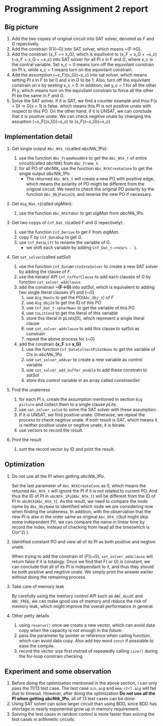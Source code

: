 # Programming Assignment 2 report
## Big picture
1. Add the two copies of original circuit into SAT solver, denoted as *F* and *G* repectively.
1. Add the constrain (F)(~G) into SAT solver, which means ~(F->G).
1. Add the constrain (x_F == x_G), which is equilivent to (x_F + x_G + ~x_c)(~x_F + x_G + ~x_c) into SAT solver for all PI x in F and G, where x_c is the contral variable. Set x_c = 0 means turn off the equivilant constrain on PI x, while x_c = 1 means turn on the equivilant constrain.
1. Add the assumption (~x_F)(x_G)(~x_c) into sat solver, which means setting PI x in *F* to be 0 and x in *G* to be 1. Also, turn off the equivilant constrain on x by seeting x_c = 0. In addition, set y_c = 1 for all the other PI y, which means turn on the equivilant constrain to force all the other PI be the same in *F* and *G*.
1. Solve the SAT solver. If it is SAT, we find a counter example and thus F(x = 0) -> G(x = 1) is false. which means this PI is not positive unate with respect to this PO. On the other hand, if it is UNSAT, we can conclude that it is positive unate. We can check negitive unate by changing the assuption (~x_F)(x_G)(~x_c) to (x_F)(~x_G)(~x_c).

## Implementation detail

1. Get single output `Abc_Ntk_t`(called *abcNtk_1Po*):
   1. use the function `Abc_FrameReadNtk` to get the `Abc_Ntk_t` of entire circuit(called *abcNtk*) from `Abc_Frame_t`.
   1. for all PO of *abcNtk*, use the function `Abc_NtkCreateCone` to get the single output *abcNtk_1Po*.
      * The returned `Abc_Ntk_t` will create a new PO with positive edge, which means the polarity of PO might be different from the original circuit. We need to check the original PO polarity by the function `Abc_ObjFaninC0`, and reverse the new PO if necessary.
      
1. Get `Aig_Man_t`(called *aigMan*):
   1. use the function `Abc_NtkToDar` to get *aigMan* from *abcNtk_1Po*.
1. Get two copys of `Cnf_Dat_t`(called *F* and *G* repectively):
   1. use the function `Cnf_Derive` to get *F* from *aigMan*.
   1. copy *F* by `Cnf_DataDup` to get *G*.
   1. use `Cnf_DataLift` to rename the variable of *G*.
      * we shift each variable by adding `Cnf_Dat_t->nVars - 1`.
1. Get `sat_solver`(called *satSol*)
   1. use the function `Cnf_DataWriteIntoSolver` to create a new SAT solver by adding the clause of *F*.
   1. use the iterator API `Cnf_CnfForClause` to add each clauses of *G* by function `sat_solver_addclause`.
   1. add the constrain **~(F->G)** into *satSol*, which is equivalent to adding two single literal clauses (*F*) and (~*G*)
      1. use `Aig_ManCo` to get the PO(`Abc_Obj_t`) of *F*
      1. use `Aig_ObjId` to get the ID of this PO
      1. use `Cnf_Dat_t->pVarNums` to get the variable of this PO
      1. use `toLitCond` to get the literal of this variable
      1. store this literal in pLists[0], which represent a single literal clause
      1. use `sat_solver_addclause` to add this clause to satSol as constrain
      1. repeat the above process for (~*G*)
   1. add the constrain **(x_F == x_G)**
      1. use the function `Cnf_DataCollectPiSatNums` to get the variable of CIs in *abcNtk_1Po*
      1. use `sat_solver_addvar` to create a new variable as control variable
      1. use `sat_solver_add_buffer_enable` to add these constrain to *satSol*
      1. store this control variable in an array called *constrainSet*
1. Find the unateness
   1. for each PI x, create the assumption mentioned in section `Big picture` and collect them to a single clause *pLits*.
   1. use `sat_solver_solve` to solve the SAT solver with these assumption.
   1. If it is UNSAT, we find positive unate. Otherwise, we repeat the process to check negitive unate. If both result is SAT, which means it is neither positive unate or negitive unate, it is binate.
   1. use vectors to record the result.
1. Print the result
   1. sort the record vector by ID and print the result.
   
## Optimization
1. Do not use all the PI when getting *abcNtk_1Po*.

   Set the last parameter of `Abc_NtkCreateCone` as 0, which means the returned `Abc_Ntk_t` will ignore the PI if it is not related to current PO. And thus the ID of PI in `abcNtk_1Po`(`Abc_Ntk_t`) will be different from the ID of PI in `abcNtk`(`Abc_Ntk_t`). As the result, we need to compare the node name by `Abc_ObjName` to identified which node we are considering now when finding the unateness. In addition, with the observation that the new PI is also in the order same as original `Abc_Ntk_t`(but might skip some independent PI), we can compare the name in linear time by record the index, instead of checking from head all the time(which is O(n^2) ).
   
1. Identified constant PO and view all of its PI as both positive and negtive unate.

   When trying to add the constrain of (*F*)(~*G*), `sat_solver_addclause` will return false if it is totalogy. Once we find that *F*( or *G*) is constant, we can conclude that all of its PI is independant to it, and thus they should be both positive and negitive unate. We simply print the answer earlier without doing the remaining process.
   
1. Take care of memory leak  

   By carefully using the memory control API such as `ABC_ALLOC` and `ABC_FREE`, we can make good use of memory and reduce the risk of memory leak, which might improve the overall performance in general. 
  
1. Other petty details
   1. using `reserve()` once we create a new vector, which can avoid data copy when the capacity is not enough in the future.
   1. pass the parameter by pointer or reference when calling function, which can avoid data copy. Also add key word `const` if possiable to ease the compile.
   1. record the vector size first instrad of repeatedly calling `size()` during the for-loop constrain checking.

## Experiment and some observation
1. Before doing the optimization mentioned in the above section, I can only pass the 11/13 test case. The test case `sin.aig` and `mem_ctrl.aig` will fail due to timeout. However, after doing the optimization **Do not use all the PI when getting abcNtk_1Po**, all of 13 test cases can be done.
1. Using SAT solver can solve larger circuit than using BDD, since BDD has shortage in nearly exponential grow up in memory requirement.
1. Solving the test cases in random control is more faster than solving the test cases in arithmetic circuits.
